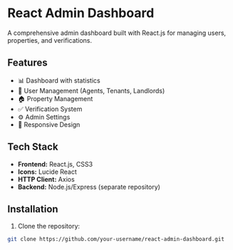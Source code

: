 # React Admin Dashboard

A comprehensive admin dashboard built with React.js for managing users, properties, and verifications.

## Features

- 📊 Dashboard with statistics
- 👥 User Management (Agents, Tenants, Landlords)
- 🏠 Property Management
- ✅ Verification System
- ⚙️ Admin Settings
- 📱 Responsive Design

## Tech Stack

- **Frontend:** React.js, CSS3
- **Icons:** Lucide React
- **HTTP Client:** Axios
- **Backend:** Node.js/Express (separate repository)

## Installation

1. Clone the repository:
```bash
git clone https://github.com/your-username/react-admin-dashboard.git